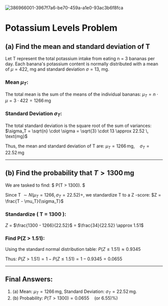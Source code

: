 ![386966001-3967f7a6-be70-459a-a1e0-93ac3b6f8fca](https://github.com/user-attachments/assets/b094099a-2c98-45aa-9244-ebc0b02f82bb)

# Potassium Levels Problem

## (a) Find the mean and standard deviation of T 

Let T  represent the total potassium intake from eating n = 3 bananas per day. Each banana's potassium content is normally distributed with a mean of $\mu = 422$, $\text{mg}$ and standard deviation $\sigma = 13$, $\text{mg}$.

### Mean $\mu_T$:

The total mean is the sum of the means of the individual bananas:
$\mu_T = n \cdot \mu = 3 \cdot 422 = 1266 \, \text{mg}$

### Standard Deviation $\sigma_T$:

The total standard deviation is the square root of the sum of variances:
$\sigma_T = \sqrt{n} \cdot \sigma = \sqrt{3} \cdot 13 \approx 22.52 \, \text{mg}$

Thus, the mean and standard deviation of T are:
$\mu_T = 1266 \, \text{mg}, \quad \sigma_T = 22.52 \, \text{mg}$

---

## (b) Find the probability that $T > 1300 \, \text{mg}$

We are tasked to find:
$
P(T > 1300).
$

Since T $\sim N(\mu_T = 1266, \sigma_T = 22.52) +$, we standardize T to a Z -score:
$Z = \frac{T - \mu_T}{\sigma_T}\$

### Standardize \( T = 1300 \):
$Z$ = $\frac{1300 - 1266}{22.52}\$ = $\frac{34}{22.52} \approx 1.51$

### Find P(Z > 1.51):

Using the standard normal distribution table:
$P(Z \leq 1.51) \approx 0.9345$

Thus:
$P(Z > 1.51) = 1 - P(Z \leq 1.51) = 1 - 0.9345 = 0.0655$

---

## Final Answers:
1. (a) Mean: $\mu_T = 1266 \, \text{mg}$, Standard Deviation: $\sigma_T = 22.52 \, \text{mg}$.
2. (b) Probability: 
$P(T > 1300) = 0.0655 \quad \text{(or 6.55)%)}$
